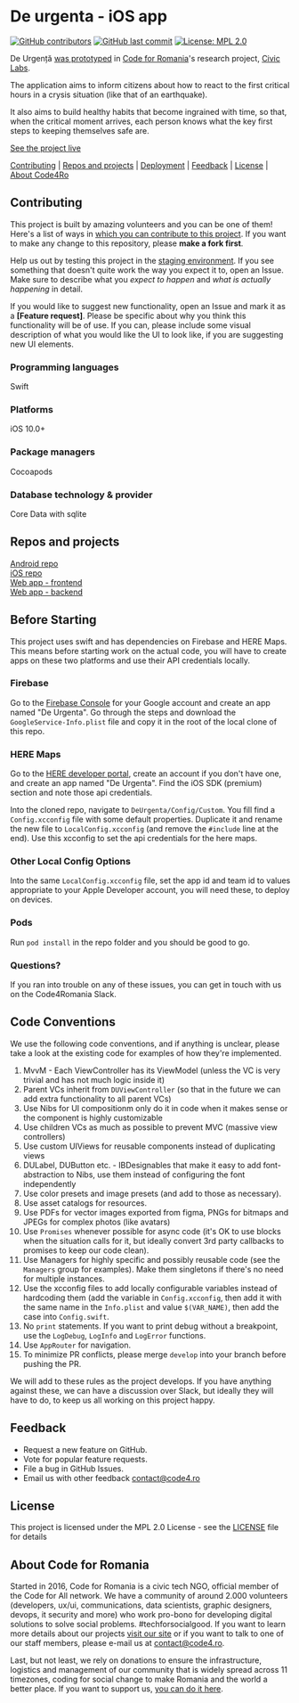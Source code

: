 # De urgenta - iOS app

[![GitHub contributors](https://img.shields.io/github/contributors/code4romania/de-urgenta-ios.svg?style=for-the-badge)](https://github.com/code4romania/de-urgenta-ios/graphs/contributors) [![GitHub last commit](https://img.shields.io/github/last-commit/code4romania/de-urgenta-ios.svg?style=for-the-badge)](https://github.com/code4romania/de-urgenta-ios/commits/master) [![License: MPL 2.0](https://img.shields.io/badge/license-MPL%202.0-brightgreen.svg?style=for-the-badge)](https://opensource.org/licenses/MPL-2.0)

De Urgență [was prototyped](https://civiclabs.ro/ro/solutions/stay-together) in [Code for Romania](https://code4.ro/ro)'s research project, [Civic Labs](https://civiclabs.ro/ro).

The application aims to inform citizens about how to react to the first critical hours in a crysis situation (like that of an earthquake). 

It also aims to build healthy habits that become ingrained with time, so that, when the critical moment arrives, each person knows what the key first steps to keeping themselves safe are. 

[See the project live](insert_link_here)

[Contributing](#contributing) | [Repos and projects](#repos-and-projects) | [Deployment](#deployment) | [Feedback](#feedback) | [License](#license) | [About Code4Ro](#about-code4ro)

## Contributing

This project is built by amazing volunteers and you can be one of them! Here's a list of ways in [which you can contribute to this project](https://github.com/code4romania/.github/blob/master/CONTRIBUTING.md). If you want to make any change to this repository, please **make a fork first**.

Help us out by testing this project in the [staging environment](INSERT_LINK_HERE). If you see something that doesn't quite work the way you expect it to, open an Issue. Make sure to describe what you _expect to happen_ and _what is actually happening_ in detail.

If you would like to suggest new functionality, open an Issue and mark it as a __[Feature request]__. Please be specific about why you think this functionality will be of use. If you can, please include some visual description of what you would like the UI to look like, if you are suggesting new UI elements. 

### Programming languages

Swift

### Platforms

iOS 10.0+

### Package managers

Cocoapods

### Database technology & provider

Core Data with sqlite

## Repos and projects

[Android repo](https://github.com/code4romania/de-urgenta-android)   
[iOS repo](https://github.com/code4romania/de-urgenta-ios)   
[Web app - frontend](https://github.com/code4romania/de-urgenta-client)   
[Web app - backend](https://github.com/code4romania/de-urgenta-backend)

## Before Starting

This project uses swift and has dependencies on Firebase and HERE Maps. This means before starting work on the actual code, you will have to create apps on these two platforms and use their API credentials locally. 

### Firebase

Go to the [Firebase Console](https://console.firebase.google.com) for your Google account and create an app named "De Urgenta". Go through the steps and download the `GoogleService-Info.plist` file and copy it in the root of the local clone of this repo.

### HERE Maps

Go to the [HERE developer portal](https://developer.here.com), create an account if you don't have one, and create an app named "De Urgenta". Find the iOS SDK (premium) section and note those api credentials.

Into the cloned repo, navigate to `DeUrgenta/Config/Custom`. You fill find a `Config.xcconfig` file with some default properties. Duplicate it and rename the new file to `LocalConfig.xcconfig` (and remove the `#include` line at the end). Use this xcconfig to set the api credentials for the here maps.

### Other Local Config Options

Into the same `LocalConfig.xcconfig` file, set the app id and team id to values appropriate to your Apple Developer account, you will need these, to deploy on devices.

### Pods

Run `pod install` in the repo folder and you should be good to go.

### Questions?

If you ran into trouble on any of these issues, you can get in touch with us on the Code4Romania Slack.

## Code Conventions

We use the following code conventions, and if anything is unclear, please take a look at the existing code for examples of how they're implemented.

1. MvvM - Each ViewController has its ViewModel (unless the VC is very trivial and has not much logic inside it)
2. Parent VCs inherit from `DUViewController` (so that in the future we can add extra functionality to all parent VCs)
3. Use Nibs for UI compositionm only do it in code when it makes sense or the component is highly customizable
4. Use children VCs as much as possible to prevent MVC (massive view controllers)
5. Use custom UIViews for reusable components instead of duplicating views 
6. DULabel, DUButton etc. - IBDesignables that make it easy to add font-abstraction to Nibs, use them instead of configuring the font independently
7. Use color presets and image presets (and add to those as necessary).
8. Use asset catalogs for resources.
9. Use PDFs for vector images exported from figma, PNGs for bitmaps and JPEGs for complex photos (like avatars)
10. Use `Promises` whenever possible for async code (it's OK to use blocks when the situation calls for it, but ideally convert 3rd party callbacks to promises to keep our code clean).
11. Use Managers for highly specific and possibly reusable code (see the `Managers` group for examples). Make them singletons if there's no need for multiple instances.
12. Use the xcconfig files to add locally configurable variables instead of hardcoding them (add the variable in `Config.xcconfig`, then add it with the same name in the `Info.plist` and value `$(VAR_NAME)`, then add the case into `Config.swift`.
13. No `print` statements. If you want to print debug without a breakpoint, use the `LogDebug`, `LogInfo` and `LogError` functions.
14. Use `AppRouter` for navigation.
15. To minimize PR conflicts, please merge `develop` into your branch before pushing the PR.

We will add to these rules as the project develops. If you have anything against these, we can have a discussion over Slack, but ideally they will have to do, to keep us all working on this project happy.

## Feedback

* Request a new feature on GitHub.
* Vote for popular feature requests.
* File a bug in GitHub Issues.
* Email us with other feedback contact@code4.ro

## License

This project is licensed under the MPL 2.0 License - see the [LICENSE](LICENSE) file for details

## About Code for Romania

Started in 2016, Code for Romania is a civic tech NGO, official member of the Code for All network. We have a community of around 2.000 volunteers (developers, ux/ui, communications, data scientists, graphic designers, devops, it security and more) who work pro-bono for developing digital solutions to solve social problems. #techforsocialgood. If you want to learn more details about our projects [visit our site](https://www.code4.ro/en/) or if you want to talk to one of our staff members, please e-mail us at contact@code4.ro.

Last, but not least, we rely on donations to ensure the infrastructure, logistics and management of our community that is widely spread across 11 timezones, coding for social change to make Romania and the world a better place. If you want to support us, [you can do it here](https://code4.ro/en/donate/).
